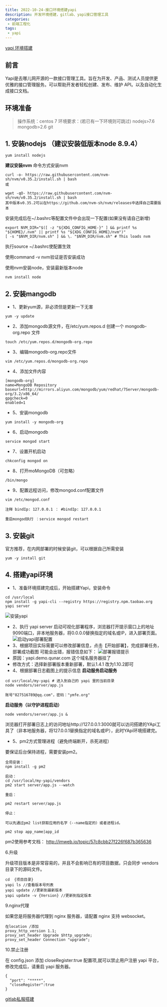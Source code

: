 ```yaml
---
title: 2022-10-24-接口环境搭建yapi
description: 开发环境搭建，gitlab、yapi接口管理工具
categories:
 - 前端工程化
tags:
 - yapi
---
```


[yapi 环境搭建](https://blog.csdn.net/ChiChengIT/article/details/97560583)

## 前言
Yapi是去哪儿网开源的一款接口管理工具。旨在为开发、产品、测试人员提供更优雅的接口管理服务。可以帮助开发者轻松创建、发布、维护 API。以及自动化生成接口文档。


## 环境准备
> 操作系统：centos 7 环境要求：(若已有一下环境则可跳过)
> nodejs>7.6
> mongodb>2.6
> git



## 1. 安装nodejs （建议安装低版本node 8.9.4）
```
yum install nodejs
```
**建议安装nvm**
命令方式安装nvm
```
curl -o- https://raw.githubusercontent.com/nvm-sh/nvm/v0.35.2/install.sh | bash
或

wget -qO- https://raw.githubusercontent.com/nvm-sh/nvm/v0.35.2/install.sh | bash
其中版本v0.35.2可以在https://github.com/nvm-sh/nvm/releases中选择自己需要版本
```
安装完成后在~/.bashrc等配置文件中会出现一下配置(如果没有请自己新增)
```
export NVM_DIR="$([ -z "${XDG_CONFIG_HOME-}" ] && printf %s "${HOME}/.nvm" || printf %s "${XDG_CONFIG_HOME}/nvm")"
[ -s "$NVM_DIR/nvm.sh" ] && \. "$NVM_DIR/nvm.sh" # This loads nvm
```
执行source ~/.bashrc使配置生效

使用command -v nvm验证是否安装成功

使用nvm安装node，安装最新版本node
```
nvm install node 
```

## 2. 安装mangodb
- 1、更新yum源，非必须但是更新一下无害
```
yum -y update
```
- 2、添加mongodb源文件，在/etc/yum.repos.d 创建一个 mongodb-org.repo 文件
```
touch /etc/yum.repos.d/mongodb-org.repo
```
- 3、编辑mongodb-org.repo文件
```
vim /etc/yum.repos.d/mongodb-org.repo
```
- 4、添加文件内容
```
[mongodb-org]
name=MongoDB Repository
baseurl=http://mirrors.aliyun.com/mongodb/yum/redhat/7Server/mongodb-org/3.2/x86_64/
gpgcheck=0
enabled=1
```
- 5、安装mongodb
```
yum install -y mongodb-org
```
- 6、启动mongodb
```
service mongod start
```
- 7、设置开机启动
```
chkconfig mongod on
```
- 8、打开moMongoDB（可忽略）
```
/bin/mongo
```
- 9、配置远程访问，修改mongod.conf配置文件
```
vim /etc/mongod.conf

注释 bindIp: 127.0.0.1 ： #bindIp: 127.0.0.1

重启mongod执行 ：service mongod restart
```

## 3. 安装git
官方推荐，在内网部署的时候安装git，可以根据自己所需安装

```
yum -y install git
```
## 4. 搭建yapi环境
- 1、准备环境搭建完成后，开始搭建Yapi，安装命令

```
cd /usr/local
npm install -g yapi-cli --registry https://registry.npm.taobao.org
yapi server
```
![安装yapi](/assets/images/yapi/yapi1.png)
- 2、执行 yapi server 启动可视化部署程序，浏览器打开提示窗口上的地址9090端口，非本地服务器，将0.0.0.0替换指定的域名或IP，进入部署页面。
![启动yapi部署配置](/assets/images/yapi/yapi2.png)
- 3、根据项目实际需要可以修改部署信息，点击【开始部署】，完成部署任务，部署成功截图
可能会出错，报错信息如下：
![部署报错提示](/assets/images/yapi/yapi3.png)
- 原因：yapi.demo.qunar.com 这个域名服务器挂了
- 修改方式：选择新部署版本重新部署，默认1.4.1 改为1.10.2即可
- 4、根据部署日志截图上的提示信息
**启动服务启动服务**
```
cd usr/local/my-yapi # 进入到自己的 yapi 里的当前目录
node vendors/server/app.js

账号"827516789@qq.com"，密码："ymfe.org"
```
**启动服务（以守护进程启动）**
```
node vendors/server/app.js &
```
浏览器打开部署日志上的访问地址http://127.0.0.1:3000就可以访问搭建的YApi工具了（非本地服务器，将127.0.0.1替换指定的域名或IP），此时YApi环境搭建完。

- 5、pm2方式管理进程（避免终端断开，杀死进程）

要保证后台保持进程，需要安装pm2。
```
全局安装：
npm install -g pm2

启动：
cd /usr/local/my-yapi/vendors
pm2 start server/app.js --watch

重启：

pm2 restart server/app.js

停止：

可以先通过pm2 list获取应用的名字（--name指定的）或者进程id。

pm2 stop app_name|app_id
```
pm2使用参考文档：
http://imweb.io/topic/57c8cbb27f226f687b365636

6.升级

升级项目版本是非常容易的，并且不会影响已有的项目数据，只会同步 vendors 目录下的源码文件。
```
cd  {项目目录}
yapi ls //查看版本号列表
yapi update //更新到最新版本
yapi update -v {Version} //更新到指定版本
```
9.nginx代理

如果您是将服务器代理到 nginx 服务器，请配置 nginx 支持 websocket。
```
在location /添加
proxy_http_version 1.1;
proxy_set_header Upgrade $http_upgrade;
proxy_set_header Connection "upgrade";
```
10.禁止注册

在 config.json 添加 closeRegister:true 配置项,就可以禁止用户注册 yapi 平台，修改完成后，请重启 yapi 服务器。
```
{
  "port": "*****",
  "closeRegister":true
}
```

[gitlab私服搭建](http://wcmc.csu.edu.cn/doc/wcmc-GitLab%20User%20Guide.pdf)